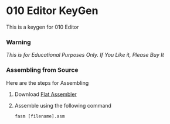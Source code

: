 # 010 Editor KeyGen

This is a keygen for 010 Editor

### Warning

_This is for Educational Purposes Only. If You Like it, Please Buy It_


### Assembling from Source
Here are the steps for Assembling

1. Download [Flat Assembler](http://flatassembler.net/download.php)
2. Assemble using the following command

   `fasm [filename].asm`
